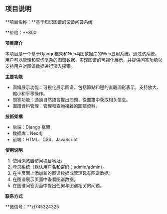 ## 项目说明

**项目名称：**基于知识图谱的设备问答系统

**价格：**800

**项目简介**

本项目是一个基于Django框架和Neo4j图数据库的Web应用系统。通过该系统，用户可以管理和查询复杂的图谱数据，实现图谱的可视化展示，并提供问答功能以支持用户对图谱数据进行深入探索。

**主要功能**

- 圖譜展示功能：可視化展示圖谱，包括節點和邊的直觀圖形表示，支持放大、縮小和平移操作。
- 問答功能：通過自然語言提出問題，從圖譜中获取相关信息。
- 圖譜資料管理：管理和查詢複雜的圖譜資料。


**技術架構**

- 后端：Django 框架
- 数据库：Neo4j
- 前端：HTML、CSS、JavaScript


**使用说明**

1. 使用浏览器访问项目地址。
2. 登录系统（默认用户名和密码：admin/admin）。
3. 在主页面上添加新的图谱数据或管理现有图谱数据。
4. 在图谱展示页面中查看图谱数据。
5. 在图谱问答页面中提出任何与图谱相关的问题。


**联系方式**

**微信号：**zt745324325